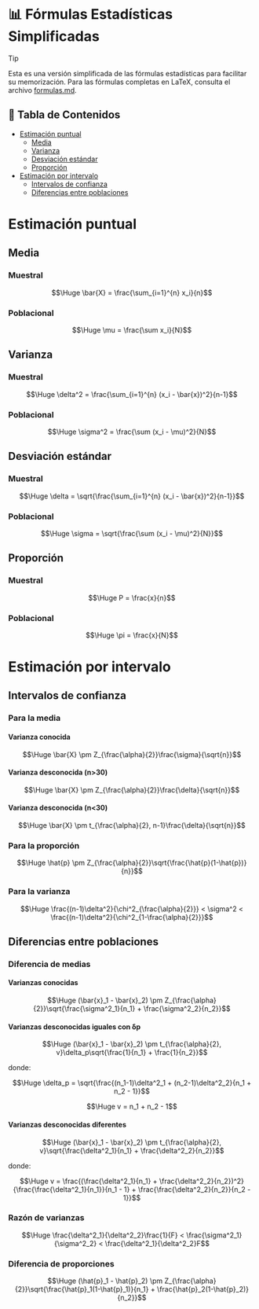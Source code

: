 # 📊 Fórmulas Estadísticas Simplificadas

> [!TIP]
> Esta es una versión simplificada de las fórmulas estadísticas para facilitar su memorización.
> Para las fórmulas completas en LaTeX, consulta el archivo [formulas.md](formulas.md).

## 📑 Tabla de Contenidos
- [Estimación puntual](#estimación-puntual)
  - [Media](#media)
  - [Varianza](#varianza)
  - [Desviación estándar](#desviación-estandar)
  - [Proporción](#proporción)
- [Estimación por intervalo](#estimación-por-intervalo)
  - [Intervalos de confianza](#intervalos-de-confianza)
  - [Diferencias entre poblaciones](#diferencias-entre-poblaciones)

# Estimación puntual

## Media
### Muestral
```math
\Huge \bar{X} = \frac{\sum_{i=1}^{n} x_i}{n}
```

### Poblacional
```math
\Huge \mu = \frac{\sum x_i}{N}
```

## Varianza
### Muestral
```math
\Huge \delta^2 = \frac{\sum_{i=1}^{n} (x_i - \bar{x})^2}{n-1}
```

### Poblacional
```math
\Huge \sigma^2 = \frac{\sum (x_i - \mu)^2}{N}
```

## Desviación estándar
### Muestral
```math
\Huge \delta = \sqrt{\frac{\sum_{i=1}^{n} (x_i - \bar{x})^2}{n-1}}
```

### Poblacional
```math
\Huge \sigma = \sqrt{\frac{\sum (x_i - \mu)^2}{N}}
```

## Proporción
### Muestral
```math
\Huge P = \frac{x}{n}
```

### Poblacional
```math
\Huge \pi = \frac{x}{N}
```

# Estimación por intervalo

## Intervalos de confianza

### Para la media
#### Varianza conocida
```math
\Huge \bar{X} \pm Z_{\frac{\alpha}{2}}\frac{\sigma}{\sqrt{n}}
```

#### Varianza desconocida (n>30)
```math
\Huge \bar{X} \pm Z_{\frac{\alpha}{2}}\frac{\delta}{\sqrt{n}}
```

#### Varianza desconocida (n<30)
```math
\Huge \bar{X} \pm t_{\frac{\alpha}{2}, n-1}\frac{\delta}{\sqrt{n}}
```

### Para la proporción
```math
\Huge \hat{p} \pm Z_{\frac{\alpha}{2}}\sqrt{\frac{\hat{p}(1-\hat{p})}{n}}
```

### Para la varianza
```math
\Huge \frac{(n-1)\delta^2}{\chi^2_{\frac{\alpha}{2}}} < \sigma^2 < \frac{(n-1)\delta^2}{\chi^2_{1-\frac{\alpha}{2}}}
```

## Diferencias entre poblaciones

### Diferencia de medias
#### Varianzas conocidas
```math
\Huge (\bar{x}_1 - \bar{x}_2) \pm Z_{\frac{\alpha}{2}}\sqrt{\frac{\sigma^2_1}{n_1} + \frac{\sigma^2_2}{n_2}}
```

#### Varianzas desconocidas iguales con δp
```math
\Huge (\bar{x}_1 - \bar{x}_2) \pm t_{\frac{\alpha}{2}, v}\delta_p\sqrt{\frac{1}{n_1} + \frac{1}{n_2}}
```
donde:
```math
\Huge \delta_p = \sqrt{\frac{(n_1-1)\delta^2_1 + (n_2-1)\delta^2_2}{n_1 + n_2 - 1}}
```
```math
\Huge v = n_1 + n_2 - 1
```

#### Varianzas desconocidas diferentes
```math
\Huge (\bar{x}_1 - \bar{x}_2) \pm t_{\frac{\alpha}{2}, v}\sqrt{\frac{\delta^2_1}{n_1} + \frac{\delta^2_2}{n_2}}
```
donde:
```math
\Huge v = \frac{(\frac{\delta^2_1}{n_1} + \frac{\delta^2_2}{n_2})^2}{\frac{\frac{\delta^2_1}{n_1}}{n_1 - 1} + \frac{\frac{\delta^2_2}{n_2}}{n_2 - 1}}
```

### Razón de varianzas
```math
\Huge \frac{\delta^2_1}{\delta^2_2}\frac{1}{F} < \frac{\sigma^2_1}{\sigma^2_2} < \frac{\delta^2_1}{\delta^2_2}F
```

### Diferencia de proporciones
```math
\Huge (\hat{p}_1 - \hat{p}_2) \pm Z_{\frac{\alpha}{2}}\sqrt{\frac{\hat{p}_1(1-\hat{p}_1)}{n_1} + \frac{\hat{p}_2(1-\hat{p}_2)}{n_2}}
```
